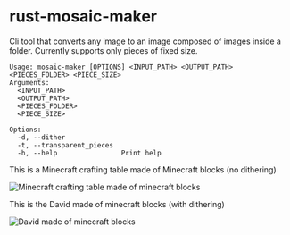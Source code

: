 # rust-mosaic-maker
Cli tool that converts any image to an image composed of images inside a folder. Currently supports only pieces of fixed size.
```
Usage: mosaic-maker [OPTIONS] <INPUT_PATH> <OUTPUT_PATH> <PIECES_FOLDER> <PIECE_SIZE>
Arguments:
  <INPUT_PATH>
  <OUTPUT_PATH>
  <PIECES_FOLDER>
  <PIECE_SIZE>

Options:
  -d, --dither
  -t, --transparent_pieces
  -h, --help                Print help
  ```

This is a Minecraft crafting table made of Minecraft blocks (no dithering)

![Minecraft crafting table made of minecraft blocks](https://i.imgur.com/yIA6lcX.png)

This is the David made of minecraft blocks (with dithering)

![David made of minecraft blocks](https://i.imgur.com/avfZbty.jpg)
